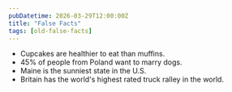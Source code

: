 ```yaml
---
pubDatetime: 2026-03-29T12:00:00Z
title: "False Facts"
tags: [old-false-facts]
---
```


- Cupcakes are healthier to eat than muffins.
- 45% of people from Poland want to marry dogs.
- Maine is the sunniest state in the U.S.
- Britain has the world's highest rated truck ralley in the world.
